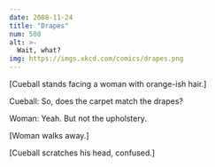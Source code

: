 ```yaml
---
date: 2008-11-24
title: "Drapes"
num: 508
alt: >-
  Wait, what?
img: https://imgs.xkcd.com/comics/drapes.png
---
```

[Cueball stands facing a woman with orange-ish hair.]

Cueball: So, does the carpet match the drapes?

Woman: Yeah. But not the upholstery.

[Woman walks away.]

[Cueball scratches his head, confused.]